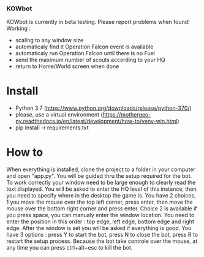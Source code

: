 ### KOWbot ###

KOWbot is currently in beta testing. Please report problems when found!
Working : 
* scaling to any window size
* automaticaly find it Operation Falcon event is available
* automaticaly run Operation Falcon until there is no Fuel
* send the maximum number of scouts according to your HQ
* return to Home/World screen when done

# Install #
* Python 3.7 (https://www.python.org/downloads/release/python-370/)
* please, use a virtual environment (https://mothergeo-py.readthedocs.io/en/latest/development/how-to/venv-win.html)
* pip install -r requirements.txt

# How to #

When everything is installed, clone the project to a folder in your
computer and open "app.py". You will be guided thru the setup 
required for the bot. To work correctly your window need to be large
enough to clearly read the text displayed. You will be asked to 
enter the HQ level of this instance, then you need to specify where
in the desktop the game is. You have 2 choices, 1 you move the
mouse over the top left corner, press enter, then move the mouse
over the bottom right corner and press enter. Choice 2 is available
if you press space, you can manualy enter the window location. You
need to enter the position in this order : top edge, left edge, 
bottom edge and right edge. After the window is set you will be 
asked if everything is good. You have 3 options : press Y to start
the bot, press N to close the bot, press R to restart the setup
process. Because the bot take controle over the mouse, at any time
you can press ctrl+alt+esc to kill the bot.
